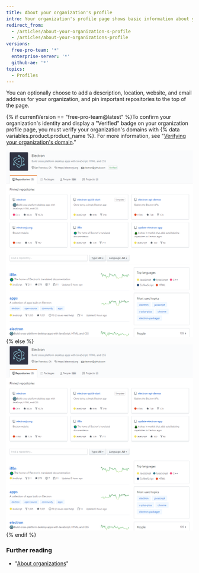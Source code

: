```yaml
---
title: About your organization's profile
intro: Your organization's profile page shows basic information about your organization.
redirect_from:
  - /articles/about-your-organization-s-profile
  - /articles/about-your-organizations-profile
versions:
  free-pro-team: '*'
  enterprise-server: '*'
  github-ae: '*'
topics:
  - Profiles
---
```


You can optionally choose to add a description, location, website, and email address for your organization, and pin important repositories to the top of the page.

{% if currentVersion == "free-pro-team@latest" %}To confirm your organization's identity and display a "Verified" badge on your organization profile page, you must verify your organization's domains with {% data variables.product.product_name %}. For more information, see "[Verifying your organization's domain](/organizations/managing-organization-settings/verifying-your-organizations-domain)."

![Sample verified organization profile page](/assets/images/help/profile/org_profile_verified.png)
{% else %}
![Sample organization profile page](/assets/images/help/profile/org_profile.png)
{% endif %}

### Further reading

- "[About organizations](/organizations/collaborating-with-groups-in-organizations/about-organizations)"
